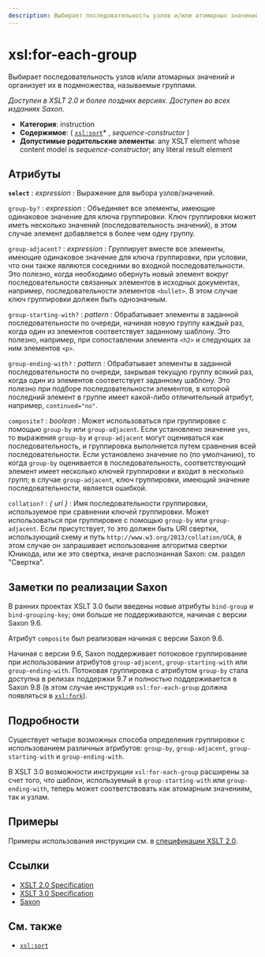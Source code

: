 ```yaml
---
description: Выбирает последовательность узлов и/или атомарных значений и организует их в подмножества, называемые группами
---
```


# xsl:for-each-group

Выбирает последовательность узлов и/или атомарных значений и организует их в подмножества, называемые группами.

_Доступен в XSLT 2.0 и более поздних версиях. Доступен во всех изданиях Saxon._

-   **Категория**: instruction
-   **Содержимое**: ( [`xsl:sort`](xsl-sort.md)\* , _sequence-constructor_ )
-   **Допустимые родительские элементы**: any XSLT element whose content model is _sequence-constructor_; any literal result element

## Атрибуты

**`select`**
: _expression_
: Выражение для выбора узлов/значений.

`group-by?`
: _expression_
: Объединяет все элементы, имеющие одинаковое значение для ключа группировки. Ключ группировки может иметь несколько значений (последовательность значений), в этом случае элемент добавляется в более чем одну группу.

`group-adjacent?`
: _expression_
: Группирует вместе все элементы, имеющие одинаковое значение для ключа группировки, при условии, что они также являются соседними во входной последовательности. Это полезно, когда необходимо обернуть новый элемент вокруг последовательности связанных элементов в исходных документах, например, последовательности элементов `<bullet>`. В этом случае ключ группировки должен быть однозначным.

`group-starting-with?`
: _pattern_
: Обрабатывает элементы в заданной последовательности по очереди, начиная новую группу каждый раз, когда один из элементов соответствует заданному шаблону. Это полезно, например, при сопоставлении элемента `<h2>` и следующих за ним элементов `<p>`.

`group-ending-with?`
: _pattern_
: Обрабатывает элементы в заданной последовательности по очереди, закрывая текущую группу всякий раз, когда один из элементов соответствует заданному шаблону. Это полезно при подборе последовательности элементов, в которой последний элемент в группе имеет какой-либо отличительный атрибут, например, `continued="no"`.

`composite?`
: _boolean_
: Может использоваться при группировке с помощью `group-by` или `group-adjacent`. Если установлено значение `yes`, то выражения `group-by` и `group-adjacent` могут оцениваться как последовательность, и группировка выполняется путем сравнения всей последовательности. Если установлено значение no (по умолчанию), то когда `group-by` оценивается в последовательность, соответствующий элемент имеет несколько ключей группировки и входит в несколько групп; в случае `group-adjacent`, ключ группировки, имеющий значение последовательности, является ошибкой.

`collation?`
: _{ uri }_
: Имя последовательности группировки, используемое при сравнении ключей группировки. Может использоваться при группировке с помощью `group-by` или `group-adjacent`. Если присутствует, то это должен быть URI свертки, использующий схему и путь `http://www.w3.org/2013/collation/UCA`, в этом случае он запрашивает использование алгоритма свертки Юникода, или же это свертка, иначе распознанная Saxon: см. раздел "Свертка".

## Заметки по реализации Saxon

В ранних проектах XSLT 3.0 были введены новые атрибуты `bind-group` и `bind-grouping-key`; они больше не поддерживаются, начиная с версии Saxon 9.6.

Атрибут `composite` был реализован начиная с версии Saxon 9.6.

Начиная с версии 9.6, Saxon поддерживает потоковое группирование при использовании атрибутов `group-adjacent`, `group-starting-with` или `group-ending-with`. Потоковая группировка с атрибутом `group-by` стала доступна в релизах поддержки 9.7 и полностью поддерживается в Saxon 9.8 (в этом случае инструкция `xsl:for-each-group` должна появляться в [`xsl:fork`](xsl-fork.md)).

## Подробности

Существует четыре возможных способа определения группировки с использованием различных атрибутов: `group-by`, `group-adjacent`, `group-starting-with` и `group-ending-with`.

В XSLT 3.0 возможности инструкции `xsl:for-each-group` расширены за счет того, что шаблон, используемый в `group-starting-with` или `group-ending-with`, теперь может соответствовать как атомарным значениям, так и узлам.

## Примеры

Примеры использования инструкции см. в [спецификации XSLT 2.0](http://www.w3.org/TR/xslt20/#grouping).

## Ссылки

-   [XSLT 2.0 Specification](http://www.w3.org/TR/xslt20/#element-for-each-group)
-   [XSLT 3.0 Specification](http://www.w3.org/TR/xslt-30/#element-for-each-group)
-   [Saxon](https://www.saxonica.com/html/documentation/xsl-elements/for-each-group.html)

## См. также

-   [`xsl:sort`](xsl-sort.md)
